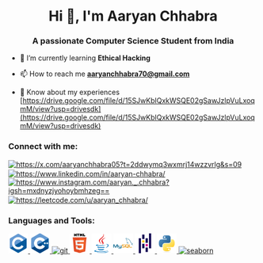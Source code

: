 <h1 align="center">Hi 👋, I'm Aaryan Chhabra</h1>
<h3 align="center">A passionate Computer Science Student from India</h3>

- 🌱 I’m currently learning **Ethical Hacking**

- 📫 How to reach me **aaryanchhabra70@gmail.com**

- 📄 Know about my experiences [https://drive.google.com/file/d/15SJwKblQxkWSQE02gSawJzlpVuLxoqmM/view?usp=drivesdk](https://drive.google.com/file/d/15SJwKblQxkWSQE02gSawJzlpVuLxoqmM/view?usp=drivesdk)

<h3 align="left">Connect with me:</h3>
<p align="left">
<a href="[https://twitter.com/https://x.com/aaryanchhabra05?t=2ddwymq3wxmrj14wzzvrlg&s=09](https://x.com/AaryanChhabra05)" target="blank"><img align="center" src="https://raw.githubusercontent.com/rahuldkjain/github-profile-readme-generator/master/src/images/icons/Social/twitter.svg" alt="https://x.com/aaryanchhabra05?t=2ddwymq3wxmrj14wzzvrlg&s=09" height="30" width="40" /></a>
<a href="https://linkedin.com/in/https://www.linkedin.com/in/aaryan-chhabra/" target="blank"><img align="center" src="https://raw.githubusercontent.com/rahuldkjain/github-profile-readme-generator/master/src/images/icons/Social/linked-in-alt.svg" alt="https://www.linkedin.com/in/aaryan-chhabra/" height="30" width="40" /></a>
<a href="https://instagram.com/https://www.instagram.com/aaryan._.chhabra?igsh=mxdnyzjyohoybmhzeg==" target="blank"><img align="center" src="https://raw.githubusercontent.com/rahuldkjain/github-profile-readme-generator/master/src/images/icons/Social/instagram.svg" alt="https://www.instagram.com/aaryan._.chhabra?igsh=mxdnyzjyohoybmhzeg==" height="30" width="40" /></a>
<a href="https://www.leetcode.com/https://leetcode.com/u/aaryan_chhabra/" target="blank"><img align="center" src="https://raw.githubusercontent.com/rahuldkjain/github-profile-readme-generator/master/src/images/icons/Social/leet-code.svg" alt="https://leetcode.com/u/aaryan_chhabra/" height="30" width="40" /></a>
</p>

<h3 align="left">Languages and Tools:</h3>
<p align="left"> <a href="https://www.cprogramming.com/" target="_blank" rel="noreferrer"> <img src="https://raw.githubusercontent.com/devicons/devicon/master/icons/c/c-original.svg" alt="c" width="40" height="40"/> </a> <a href="https://www.w3schools.com/cpp/" target="_blank" rel="noreferrer"> <img src="https://raw.githubusercontent.com/devicons/devicon/master/icons/cplusplus/cplusplus-original.svg" alt="cplusplus" width="40" height="40"/> </a> <a href="https://git-scm.com/" target="_blank" rel="noreferrer"> <img src="https://www.vectorlogo.zone/logos/git-scm/git-scm-icon.svg" alt="git" width="40" height="40"/> </a> <a href="https://www.w3.org/html/" target="_blank" rel="noreferrer"> <img src="https://raw.githubusercontent.com/devicons/devicon/master/icons/html5/html5-original-wordmark.svg" alt="html5" width="40" height="40"/> </a> <a href="https://www.java.com" target="_blank" rel="noreferrer"> <img src="https://raw.githubusercontent.com/devicons/devicon/master/icons/java/java-original.svg" alt="java" width="40" height="40"/> </a> <a href="https://www.mysql.com/" target="_blank" rel="noreferrer"> <img src="https://raw.githubusercontent.com/devicons/devicon/master/icons/mysql/mysql-original-wordmark.svg" alt="mysql" width="40" height="40"/> </a> <a href="https://pandas.pydata.org/" target="_blank" rel="noreferrer"> <img src="https://raw.githubusercontent.com/devicons/devicon/2ae2a900d2f041da66e950e4d48052658d850630/icons/pandas/pandas-original.svg" alt="pandas" width="40" height="40"/> </a> <a href="https://www.python.org" target="_blank" rel="noreferrer"> <img src="https://raw.githubusercontent.com/devicons/devicon/master/icons/python/python-original.svg" alt="python" width="40" height="40"/> </a> <a href="https://seaborn.pydata.org/" target="_blank" rel="noreferrer"> <img src="https://seaborn.pydata.org/_images/logo-mark-lightbg.svg" alt="seaborn" width="40" height="40"/> </a> </p>
